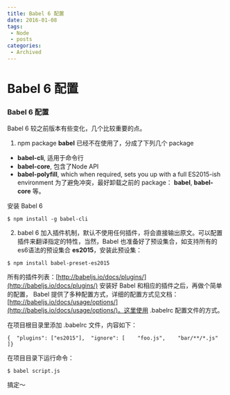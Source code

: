 ```yaml
---
title: Babel 6 配置
date: 2016-01-08
tags:
 - Node
 - posts
categories: 
 - Archived
---
```

# Babel 6 配置



### Babel 6 配置

Babel 6 较之前版本有些变化，几个比较重要的点。

1. npm package **babel** 已经不在使用了，分成了下列几个 package

* **babel-cli**, 适用于命令行
* **babel-core**, 包含了Node API
* **babel-polyfill**, which when required, sets you up with a full ES2015-ish environment
为了避免冲突，最好卸载之前的 package： **babel**, **babel-core** 等。

安装 Babel 6

`$ npm install -g babel-cli`

2. babel 6 加入插件机制，默认不使用任何插件，将会直接输出原文。可以配置插件来翻译指定的特性，当然，Babel 也准备好了预设集合，如支持所有的es6语法的预设集合 **es2015**，安装此预设集：

`$ npm install babel-preset-es2015`

所有的插件列表：[http://babeljs.io/docs/plugins/](http://babeljs.io/docs/plugins/)
安装好 Babel 和相应的插件之后，再做个简单的配置， Babel 提供了多种配置方式，详细的配置方式见文档：[http://babeljs.io/docs/usage/options/](http://babeljs.io/docs/usage/options/)。这里使用 .babelrc 配置文件的方式。 

在项目根目录里添加 .babelrc 文件，内容如下：

```
{  "plugins": ["es2015"],  "ignore": [    "foo.js",    "bar/**/*.js"  ]}
```

在项目目录下运行命令： 

`$ babel script.js`

搞定～



